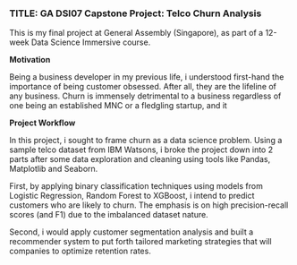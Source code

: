 ### TITLE: GA DSI07 Capstone Project: Telco Churn Analysis

This is my final project at General Assembly (Singapore), as part of a 12-week Data Science Immersive course. 

**Motivation**

Being a business developer in my previous life, i understood first-hand the importance of being customer obsessed. After all, they are the lifeline of any business. Churn is immensely detrimental to a business regardless of one being an established MNC or a fledgling startup, and it  

**Project Workflow**

In this project, i sought to frame churn as a data science problem. Using a sample telco dataset from IBM Watsons, i broke the project down into 2 parts after some data exploration and cleaning using tools like Pandas, Matplotlib and Seaborn. 

First, by applying binary classification techniques using models from Logistic Regression, Random Forest to XGBoost, i intend to predict customers who are likely to churn. The emphasis is on high precision-recall scores (and F1) due to the imbalanced dataset nature.  

Second, i would apply customer segmentation analysis and built a recommender system to put forth tailored marketing strategies that will companies to optimize retention rates.

